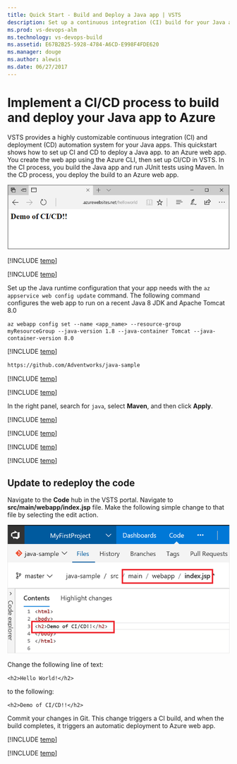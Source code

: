 ```yaml
---
title: Quick Start - Build and Deploy a Java app | VSTS
description: Set up a continuous integration (CI) build for your Java app, and then a continuous deployment (CD) release to Azure using Visual Studio Team Services
ms.prod: vs-devops-alm
ms.technology: vs-devops-build
ms.assetid: E67B2B25-5928-4784-A6CD-E998F4FDE620
ms.manager: douge
ms.author: alewis
ms.date: 06/27/2017
---
```


# Implement a CI/CD process to build and deploy your Java app to Azure

VSTS provides a highly customizable continuous integration (CI) and deployment (CD) automation system for your 
Java apps.
This quickstart shows how to set up CI and CD to deploy
a Java app. 
to an Azure web app. 
You create the web app using the Azure CLI, then set up CI/CD in VSTS.
In the CI process, you build the Java app and run JUnit tests using Maven. In the CD process, you deploy the build to an Azure web app.

![java web app](_img/quick-to-azure/java-web-app.png)

[!INCLUDE [temp](../_shared/vsts-and-azure-setup.md)]

[!INCLUDE [temp](../_shared/create-azure-web-app.md)]

Set up the Java runtime configuration that your app needs with the `az appservice web config update` command. The following command configures the web app to run on a recent Java 8 JDK and Apache Tomcat 8.0

```azurecli-interactive
az webapp config set --name <app_name> --resource-group myResourceGroup --java-version 1.8 --java-container Tomcat --java-container-version 8.0
```

[!INCLUDE [temp](../_shared/import-code-1.md)]

```bash
https://github.com/Adventworks/java-sample
```

[!INCLUDE [temp](../_shared/import-code-2.md)]

[!INCLUDE [temp](../_shared/set-up-ci-1.md)]

In the right panel, search for `java`, select **Maven**, and then click **Apply**.

[!INCLUDE [temp](../_shared/set-up-ci-2.md)]

[!INCLUDE [temp](../_shared/set-up-cd-1.md)]

[!INCLUDE [temp](../_shared/set-up-cd-2.md)]

[!INCLUDE [temp](../_shared/set-up-cd-3.md)]

## Update to redeploy the code

Navigate to the **Code** hub in the VSTS portal. Navigate to **src/main/webapp/index.jsp** file. Make the following simple change to that file by selecting the edit action.

![Screenshot showing update to code](_img/quick-to-azure/cicd-get-started-update-code.png)

Change the following line of text:
```
<h2>Hello World!</h2>
```

to the following:
```
<h2>Demo of CI/CD!!</h2>
```

Commit your changes in Git. This change triggers a CI build, and when the build completes, it triggers an automatic deployment to Azure web app.

[!INCLUDE [temp](../_shared/browse-to-web-app.md)]

[!INCLUDE [temp](../_shared/clean-up-resources.md)]
